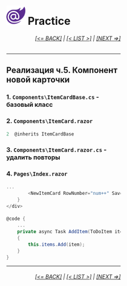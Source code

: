 <div style="width:60%; margin-left:20%;">

# <img src="./images/blazor_logo_transparent.png " width="50" /> Practice

<div style="text-align:right;">

###### [[<= BACK]](08.03.05.md) | [[< LIST >]](08.00.md) | [[NEXT =>]](08.04.02.md)

</div>

---

## Реализация ч.5. Компонент новой карточки

### 1. `Components\ItemCardBase.cs` - базовый класс

### 2. `Components\ItemCard.razor`

```csharp
2  @inherits ItemCardBase
```

### 3. `Components\ItemCard.razor.cs` - удалить повторы

### 4. `Pages\Index.razor`
```csharp
...
        <NewItemCard RowNumber="num++" Save="AddItem" />
    }
</div>

@code {
    ...
    private async Task AddItem(ToDoItem item)
    {
        this.items.Add(item);
    }
}
```

---

<div style="text-align:right;">

###### [[<= BACK]](08.03.05.md) | [[< LIST >]](08.00.md) | [[NEXT =>]](08.04.02.md)

</div>
